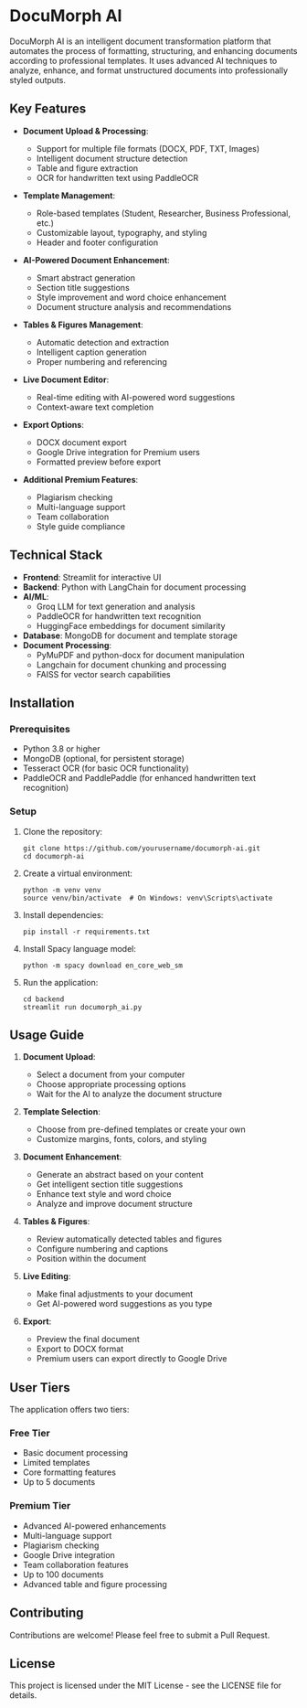 # DocuMorph AI

DocuMorph AI is an intelligent document transformation platform that automates the process of formatting, structuring, and enhancing documents according to professional templates. It uses advanced AI techniques to analyze, enhance, and format unstructured documents into professionally styled outputs.

## Key Features

- **Document Upload & Processing**: 
  - Support for multiple file formats (DOCX, PDF, TXT, Images)
  - Intelligent document structure detection
  - Table and figure extraction
  - OCR for handwritten text using PaddleOCR

- **Template Management**: 
  - Role-based templates (Student, Researcher, Business Professional, etc.)
  - Customizable layout, typography, and styling
  - Header and footer configuration

- **AI-Powered Document Enhancement**:
  - Smart abstract generation
  - Section title suggestions
  - Style improvement and word choice enhancement
  - Document structure analysis and recommendations

- **Tables & Figures Management**:
  - Automatic detection and extraction
  - Intelligent caption generation
  - Proper numbering and referencing

- **Live Document Editor**:
  - Real-time editing with AI-powered word suggestions
  - Context-aware text completion

- **Export Options**:
  - DOCX document export
  - Google Drive integration for Premium users
  - Formatted preview before export

- **Additional Premium Features**:
  - Plagiarism checking
  - Multi-language support
  - Team collaboration
  - Style guide compliance

## Technical Stack

- **Frontend**: Streamlit for interactive UI
- **Backend**: Python with LangChain for document processing
- **AI/ML**:
  - Groq LLM for text generation and analysis
  - PaddleOCR for handwritten text recognition
  - HuggingFace embeddings for document similarity
- **Database**: MongoDB for document and template storage
- **Document Processing**:
  - PyMuPDF and python-docx for document manipulation
  - Langchain for document chunking and processing
  - FAISS for vector search capabilities

## Installation

### Prerequisites
- Python 3.8 or higher
- MongoDB (optional, for persistent storage)
- Tesseract OCR (for basic OCR functionality)
- PaddleOCR and PaddlePaddle (for enhanced handwritten text recognition)

### Setup

1. Clone the repository:
   ```
   git clone https://github.com/yourusername/documorph-ai.git
   cd documorph-ai
   ```

2. Create a virtual environment:
   ```
   python -m venv venv
   source venv/bin/activate  # On Windows: venv\Scripts\activate
   ```

3. Install dependencies:
   ```
   pip install -r requirements.txt
   ```

4. Install Spacy language model:
   ```
   python -m spacy download en_core_web_sm
   ```

5. Run the application:
   ```
   cd backend
   streamlit run documorph_ai.py
   ```

## Usage Guide

1. **Document Upload**:
   - Select a document from your computer
   - Choose appropriate processing options
   - Wait for the AI to analyze the document structure

2. **Template Selection**:
   - Choose from pre-defined templates or create your own
   - Customize margins, fonts, colors, and styling

3. **Document Enhancement**:
   - Generate an abstract based on your content
   - Get intelligent section title suggestions
   - Enhance text style and word choice
   - Analyze and improve document structure

4. **Tables & Figures**:
   - Review automatically detected tables and figures
   - Configure numbering and captions
   - Position within the document

5. **Live Editing**:
   - Make final adjustments to your document
   - Get AI-powered word suggestions as you type

6. **Export**:
   - Preview the final document
   - Export to DOCX format
   - Premium users can export directly to Google Drive

## User Tiers

The application offers two tiers:

### Free Tier
- Basic document processing
- Limited templates
- Core formatting features
- Up to 5 documents

### Premium Tier
- Advanced AI-powered enhancements
- Multi-language support
- Plagiarism checking
- Google Drive integration
- Team collaboration features
- Up to 100 documents
- Advanced table and figure processing

## Contributing

Contributions are welcome! Please feel free to submit a Pull Request.

## License

This project is licensed under the MIT License - see the LICENSE file for details. 